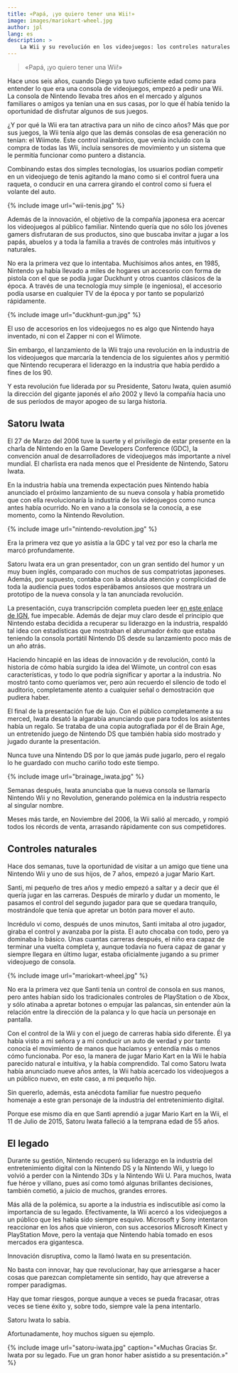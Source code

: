 ```yaml
---
title: «Papá, ¡yo quiero tener una Wii!»
image: images/mariokart-wheel.jpg
author: jpl
lang: es
description: >
    La Wii y su revolución en los videojuegos: los controles naturales y el legado innovador de Satoru Iwata.
---
```


> «Papá, ¡yo quiero tener una Wii!»

Hace unos seis años, cuando Diego ya tuvo suficiente edad como para entender lo que era una consola de videojuegos, empezó a pedir una Wii. La consola de Nintendo llevaba tres años en el mercado y algunos familiares o amigos ya tenían una en sus casas, por lo que él había tenido la oportunidad de disfrutar algunos de sus juegos.

¿Y por qué la Wii era tan atractiva para un niño de cinco años? Más que por sus juegos, la Wii tenía algo que las demás consolas de esa generación no tenían: el Wiimote. Este control inalámbrico, que venía incluido con la compra de todas las Wii, incluía sensores de movimiento y un sistema que le permitía funcionar como puntero a distancia.

Combinando estas dos simples tecnologías, los usuarios podían competir en un videojuego de tenis agitando la mano como si el control fuera una raqueta, o conducir en una carrera girando el control como si fuera el volante del auto.

{% include image url="wii-tenis.jpg" %}

Además de la innovación, el objetivo de la compañía japonesa era acercar los videojuegos al público familiar. Nintendo quería que no sólo los jóvenes gamers disfrutaran de sus productos, sino que buscaba invitar a jugar a los papás, abuelos y a toda la familia a través de controles más intuitivos y naturales.

No era la primera vez que lo intentaba. Muchísimos años antes, en 1985, Nintendo ya había llevado a miles de hogares un accesorio con forma de pistola con el que se podía jugar Duckhunt y otros cuantos clásicos de la época. A través de una tecnología muy simple (e ingeniosa), el accesorio podía usarse en cualquier TV de la época y por tanto se popularizó rápidamente.

{% include image url="duckhunt-gun.jpg" %}

El uso de accesorios en los videojuegos no es algo que Nintendo haya inventado, ni con el Zapper ni con el Wiimote.

Sin embargo, el lanzamiento de la Wii trajo una revolución en la industria de los videojuegos que marcaría la tendencia de los siguientes años y permitió que Nintendo recuperara el liderazgo en la industria que había perdido a fines de los 90.

Y esta revolución fue liderada por su Presidente, Satoru Iwata, quien asumió la dirección del gigante japonés el año 2002 y llevó la compañía hacia uno de sus períodos de mayor apogeo de su larga historia.

## Satoru Iwata

El 27 de Marzo del 2006 tuve la suerte y el privilegio de estar presente en la charla de Nintendo en la Game Developers Conference (GDC), la convención anual de desarrolladores de videojuegos más importante a nivel mundial. El charlista era nada menos que el Presidente de Nintendo, Satoru Iwata.

En la industria había una tremenda expectación pues Nintendo había anunciado el próximo lanzamiento de su nueva consola y había prometido que con ella revolucionaría la industria de los videojuegos como nunca antes había ocurrido. No en vano a la consola se la conocía, a ese momento, como la Nintendo Revolution.

{% include image url="nintendo-revolution.jpg" %}

Era la primera vez que yo asistía a la GDC y tal vez por eso la charla me marcó profundamente.

Satoru Iwata era un gran presentador, con un gran sentido del humor y un muy buen inglés, comparado con muchos de sus compatriotas japoneses. Además, por supuesto, contaba con la absoluta atención y complicidad de toda la audiencia pues todos esperábamos ansiosos que mostrara un prototipo de la nueva consola y la tan anunciada revolución.

La presentación, cuya transcripción completa pueden leer [en este enlace de IGN](http://www.ign.com/articles/2006/03/27/gdc-06-iwata-keynote-transcript), fue impecable. Además de dejar muy claro desde el principio que Nintendo estaba decidida a recuperar su liderazgo en la industria, respaldó tal idea con estadísticas que mostraban el abrumador éxito que estaba teniendo la consola portátil Nintendo DS desde su lanzamiento poco más de un año atrás.

Haciendo hincapié en las ideas de innovación y de revolución, contó la historia de cómo había surgido la idea del Wiimote, un control con esas características, y todo lo que podría significar y aportar a la industria. No mostró tanto como queríamos ver, pero aún recuerdo el silencio de todo el auditorio, completamente atento a cualquier señal o demostración que pudiera haber.

El final de la presentación fue de lujo. Con el público completamente a su merced, Iwata desató la algarabía anunciando que para todos los asistentes había un regalo. Se trataba de una copia autografiada por él de Brain Age, un entretenido juego de Nintendo DS que también había sido mostrado y jugado durante la presentación.

Nunca tuve una Nintendo DS por lo que jamás pude jugarlo, pero el regalo lo he guardado con mucho cariño todo este tiempo.

{% include image url="brainage_iwata.jpg" %}

Semanas después, Iwata anunciaba que la nueva consola se llamaría Nintendo Wii y no Revolution, generando polémica en la industria respecto al singular nombre.

Meses más tarde, en Noviembre del 2006, la Wii salió al mercado, y rompió todos los récords de venta, arrasando rápidamente con sus competidores.

## Controles naturales

Hace dos semanas, tuve la oportunidad de visitar a un amigo que tiene una Nintendo Wii y uno de sus hijos, de 7 años, empezó a jugar Mario Kart.

Santi, mi pequeño de tres años y medio empezó a saltar y a decir que él quería jugar en las carreras. Después de mirarlo y dudar un momento, le pasamos el control del segundo jugador para que se quedara tranquilo, mostrándole que tenía que apretar un botón para mover el auto.

Incrédulo vi como, después de unos minutos, Santi imitaba al otro jugador, giraba el control y avanzaba por la pista. El auto chocaba con todo, pero ya dominaba lo básico. Unas cuantas carreras después, el niño era capaz de terminar una vuelta completa y, aunque todavía no fuera capaz de ganar y siempre llegara en último lugar, estaba oficialmente jugando a su primer videojuego de consola.

{% include image url="mariokart-wheel.jpg" %}

No era la primera vez que Santi tenía un control de consola en sus manos, pero antes habían sido los tradicionales controles de PlayStation o de Xbox, y sólo atinaba a apretar botones o empujar las palancas, sin entender aún la relación entre la dirección de la palanca y lo que hacía un personaje en pantalla.

Con el control de la Wii y con el juego de carreras había sido diferente. Él ya había visto a mi señora y a mí conducir un auto de verdad y por tanto conocía el movimiento de manos que hacíamos y entendía más o menos cómo funcionaba. Por eso, la manera de jugar Mario Kart en la Wii le había parecido natural e intuitiva, y la había comprendido. Tal como Satoru Iwata había anunciado nueve años antes, la Wii había acercado los videojuegos a un público nuevo, en este caso, a mi pequeño hijo.

Sin quererlo, además, esta anécdota familiar fue nuestro pequeño homenaje a este gran personaje de la industria del entretenimiento digital.

Porque ese mismo día en que Santi aprendió a jugar Mario Kart en la Wii, el 11 de Julio de 2015, Satoru Iwata falleció a la temprana edad de 55 años.

## El legado

Durante su gestión, Nintendo recuperó su liderazgo en la industria del entretenimiento digital con la Nintendo DS y la Nintendo Wii, y luego lo volvió a perder con la Nintendo 3Ds y la Nintendo Wii U. Para muchos, Iwata fue héroe y villano, pues así como tomó algunas brillantes decisiones, también cometió, a juicio de muchos, grandes errores.

Más allá de la polémica, su aporte a la industria es indiscutible así como la importancia de su legado. Efectivamente, la Wii acercó a los videojuegos a un público que les había sido siempre esquivo. Microsoft y Sony intentaron reaccionar en los años que vinieron, con sus accesorios Microsoft Kinect y PlayStation Move, pero la ventaja que Nintendo había tomado en esos mercados era gigantesca.

Innovación disruptiva, como la llamó Iwata en su presentación.

No basta con innovar, hay que revolucionar, hay que arriesgarse a hacer cosas que parezcan completamente sin sentido, hay que atreverse a romper paradigmas.

Hay que tomar riesgos, porque aunque a veces se pueda fracasar, otras veces se tiene éxito y, sobre todo, siempre vale la pena intentarlo.

Satoru Iwata lo sabía.

Afortunadamente, hoy muchos siguen su ejemplo.

{% include image url="satoru-iwata.jpg" caption="«Muchas Gracias Sr. Iwata por su legado. Fue un gran honor haber asistido a su presentación.»" %}
